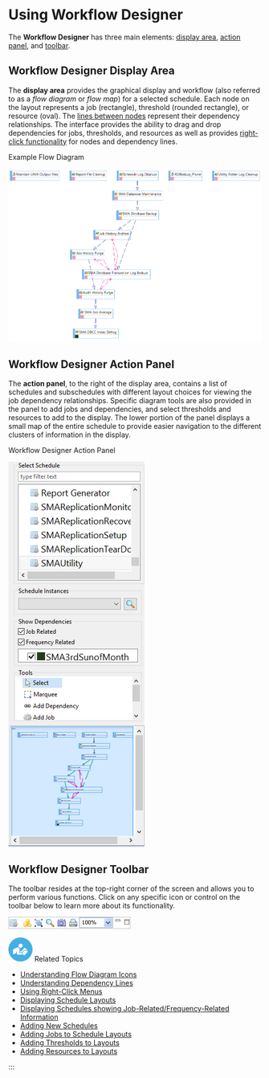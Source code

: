 # Using Workflow Designer

The **Workflow Designer** has three main elements: [display area](#Workflow), [action panel](#Workflow2), and [toolbar](#Workflow3).

## Workflow Designer Display Area

The **display area** provides the graphical display and workflow (also
referred to as a *flow diagram* or *flow map*) for a selected schedule.
Each node on the layout represents a job (rectangle), threshold (rounded
rectangle), or resource (oval). The [lines between nodes](Workflow-Designer-Dependency-Lines.md) represent their
dependency relationships. The interface provides the ability to drag and
drop dependencies for jobs, thresholds, and resources as well as
provides [right-click functionality](Workflow-Designer-Right-Click-Menus.md) for nodes
and dependency lines.

Example Flow Diagram

![Example Flow Diagram in Workflow Designer](../../../Resources/Images/EM/EMwkflowdsgndiagram.png "Example Flow Diagram in Workflow Designer")

## Workflow Designer Action Panel

The **action panel**, to the right of the display area, contains a list
of schedules and subschedules with different layout choices for viewing
the job dependency relationships. Specific diagram tools are also
provided in the panel to add jobs and dependencies, and select
thresholds and resources to add to the display. The lower portion of the
panel displays a small map of the entire schedule to provide easier
navigation to the different clusters of information in the display.

Workflow Designer Action Panel

![Workflow Designer Action Panel](../../../Resources/Images/EM/EMwkflowdsgnactionpnl_withschedinstance.PNG "Workflow Designer Action Panel")

## Workflow Designer Toolbar

The toolbar resides at the top-right corner of the screen and allows you
to perform various functions. Click on any specific icon or control on
the toolbar below to learn more about its functionality.

![Workflow Designer toolbar](../../../Resources/Images/EM/EMwkflowdsgntoolbar.png "Workflow Designer toolbar")

![White \"person reading\" icon on blue circular background](../../../Resources/Images/moreinfo-icon(48x48).png "More Info icon")
Related Topics

- [Understanding Flow Diagram     Icons](Workflow-Designer-Flow-Diagram-Icons.md)
- [Understanding Dependency     Lines](Workflow-Designer-Dependency-Lines.md)
- [Using Right-Click     Menus](Workflow-Designer-Right-Click-Menus.md)
- [Displaying Schedule Layouts](Displaying-Schedule-Layouts.md)
- [Displaying Schedules showing Job-Related/Frequency-Related     Information](Displaying-Schedules-with-Info.md)
- [Adding New Schedules](Adding-New-Schedules.md)
- [Adding Jobs to Schedule     Layouts](Adding-Jobs-to-Schedule-Layouts.md)
- [Adding Thresholds to     Layouts](Adding-Thresholds-to-Layouts.md)
- [Adding Resources to Layouts](Adding-Resources-to-Layouts.md)

:::
